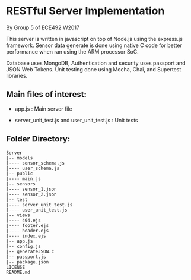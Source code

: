 RESTful Server Implementation
=============================

By Group 5 of ECE492 W2017


This server is written in javascript on top of Node.js using the express.js framework. Sensor data generate is done using native C code for better performance when ran using the ARM processor SoC. 


Database uses MongoDB, Authentication and security uses passport and 
JSON Web Tokens. Unit testing done using Mocha, Chai, and Supertest libraries.


Main files of interest:
-----------------------
* app.js : Main server file

* server_unit_test.js and user_unit_test.js : Unit tests

Folder Directory:
-----------------
```
Server
|-- models
|---- sensor_schema.js
|---- user_schema.js
|-- public
|---- main.js
|-- sensors
|---- sensor_1.json
|---- sensor_2.json
|-- test
|---- server_unit_test.js
|---- user_unit_test.js
|-- views
|---- 404.ejs
|---- footer.ejs
|---- header.ejs
|---- index.ejs
|-- app.js
|-- config.js
|-- generateJSON.c
|-- passport.js
|-- package.json
LICENSE
README.md
```
